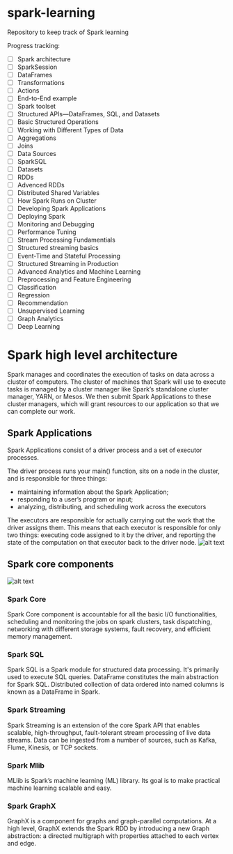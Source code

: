 # spark-learning
Repository to keep track of Spark learning

Progress tracking:
- [ ] Spark architecture
- [ ] SparkSession
- [ ] DataFrames
- [ ] Transformations
- [ ] Actions
- [ ] End-to-End example
- [ ] Spark toolset
- [ ] Structured APIs—DataFrames, SQL, and Datasets
- [ ] Basic Structured Operations
- [ ] Working with Different Types of Data
- [ ] Aggregations
- [ ] Joins
- [ ] Data Sources
- [ ] SparkSQL
- [ ] Datasets
- [ ] RDDs
- [ ] Advenced RDDs
- [ ] Distributed Shared Variables
- [ ] How Spark Runs on Cluster
- [ ] Developing Spark Applications
- [ ] Deploying Spark
- [ ] Monitoring and Debugging
- [ ] Performance Tuning
- [ ] Stream Processing Fundamentials
- [ ] Structured streaming basics
- [ ] Event-Time and Stateful Processing
- [ ] Structured Streaming in Production
- [ ] Advanced Analytics and Machine Learning
- [ ] Preprocessing and Feature Engineering
- [ ] Classification
- [ ] Regression
- [ ] Recommendation
- [ ] Unsupervised Learning
- [ ] Graph Analytics
- [ ] Deep Learning

# Spark high level architecture
Spark manages and coordinates the execution of tasks on data across a cluster of computers.
The cluster of machines that Spark will use to execute tasks is managed by a cluster manager like Spark’s standalone cluster manager, YARN, or Mesos.
We then submit Spark Applications to these cluster managers, which will grant resources to our application so that we can complete our work.

## Spark Applications
Spark Applications consist of a driver process and a set of executor processes.

The driver process runs your main() function, sits on a node in the cluster, and is responsible for three things: 
* maintaining information about the Spark Application; 
* responding to a user’s program or input; 
* analyzing, distributing, and scheduling work across the executors

The executors are responsible for actually carrying out the work that the driver assigns them. 
This means that each executor is responsible for only two things: executing code assigned to it by the driver, 
and reporting the state of the computation on that executor back to the driver node.
![alt text](https://spark.apache.org/docs/latest/img/cluster-overview.png)

## Spark core components
![alt text](https://www.baeldung.com/wp-content/uploads/2017/10/Components-of-Spark.jpg)
### Spark Core
Spark Core component is accountable for all the basic I/O functionalities, scheduling and monitoring the jobs on spark clusters, task dispatching, networking with different storage systems, fault recovery, and efficient memory management.

### Spark SQL
Spark SQL is a Spark module for structured data processing. It's primarily used to execute SQL queries. DataFrame constitutes the main abstraction for Spark SQL. Distributed collection of data ordered into named columns is known as a DataFrame in Spark.

### Spark Streaming
Spark Streaming is an extension of the core Spark API that enables scalable, high-throughput, fault-tolerant stream processing of live data streams. Data can be ingested from a number of sources, such as Kafka, Flume, Kinesis, or TCP sockets.

### Spark Mlib
MLlib is Spark’s machine learning (ML) library. Its goal is to make practical machine learning scalable and easy. 

### Spark GraphX
GraphX is a component for graphs and graph-parallel computations. At a high level, GraphX extends the Spark RDD by introducing a new Graph abstraction: a directed multigraph with properties attached to each vertex and edge.